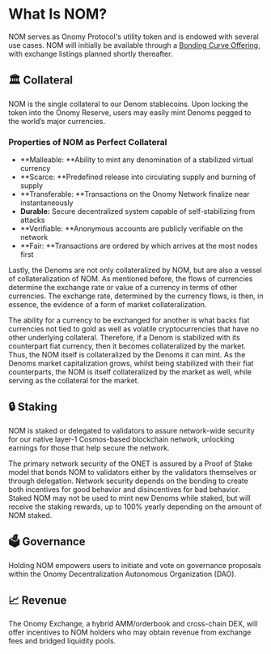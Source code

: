 # What Is NOM?

NOM serves as Onomy Protocol's utility token and is endowed with several use cases. NOM will initially be available through a [Bonding Curve Offering](https://medium.com/onomy-protocol/what-is-a-bonding-curve-offering-bco-12518e0a98fc), with exchange listings planned shortly thereafter.&#x20;

## 🏛️ Collateral

NOM is the single collateral to our Denom stablecoins. Upon locking the token into the Onomy Reserve, users may easily mint Denoms pegged to the world’s major currencies.

### Properties of NOM as Perfect Collateral

* **Malleable: **Ability to mint any denomination of a stabilized virtual currency
* **Scarce: **Predefined release into circulating supply and burning of supply
* **Transferable: **Transactions on the Onomy Network finalize near instantaneously
* **Durable:** Secure decentralized system capable of self-stabilizing from attacks
* **Verifiable: **Anonymous accounts are publicly verifiable on the network
* **Fair: **Transactions are ordered by which arrives at the most nodes first

Lastly, the Denoms are not only collateralized by NOM, but are also a vessel of collateralization of NOM. As mentioned before, the flows of currencies determine the exchange rate or value of a currency in terms of other currencies. The exchange rate, determined by the currency flows, is then, in essence, the evidence of a form of market collateralization.&#x20;

The ability for a currency to be exchanged for another is what backs fiat currencies not tied to gold as well as volatile cryptocurrencies that have no other underlying collateral. Therefore, if a Denom is stabilized with its counterpart fiat currency, then it becomes collateralized by the market. Thus, the NOM itself is collateralized by the Denoms it can mint. As the Denoms market capitalization grows, whilst being stabilized with their fiat counterparts, the NOM is itself collateralized by the market as well, while serving as the collateral for the market.

## 🔒 Staking&#x20;

NOM is staked or delegated to validators to assure network-wide security for our native layer-1 Cosmos-based blockchain network, unlocking earnings for those that help secure the network.

The primary network security of the ONET is assured by a Proof of Stake model that bonds NOM to validators either by the validators themselves or through delegation. Network security depends on the bonding to create both incentives for good behavior and disincentives for bad behavior. Staked NOM may not be used to mint new Denoms while staked, but will receive the staking rewards, up to 100% yearly depending on the amount of NOM staked.&#x20;

## 🗳️ Governance&#x20;

Holding NOM empowers users to initiate and vote on governance proposals within the Onomy Decentralization Autonomous Organization (DAO).

## 📈 Revenue&#x20;

The Onomy Exchange, a hybrid AMM/orderbook and cross-chain DEX, will offer incentives to NOM holders who may obtain revenue from exchange fees and bridged liquidity pools.

